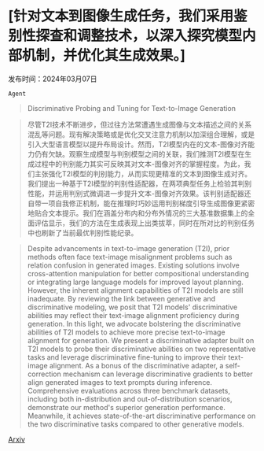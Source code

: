 # [针对文本到图像生成任务，我们采用鉴别性探查和调整技术，以深入探究模型内部机制，并优化其生成效果。]

发布时间：2024年03月07日

`Agent`

> Discriminative Probing and Tuning for Text-to-Image Generation

> 尽管T2I技术不断进步，但过往方法常遭遇生成图像与文本描述之间的关系混乱等问题。现有解决策略或是优化交叉注意力机制以加深组合理解，或是引入大型语言模型以提升布局设计。然而，T2I模型内在的文本-图像对齐能力仍有欠缺。观察生成模型与判别模型之间的关联，我们推测T2I模型在生成过程中的判别能力其实可反映其对文本-图像对齐的掌握程度。为此，我们主张强化T2I模型的判别能力，从而实现更精准的文本到图像生成对齐。我们提出一种基于T2I模型的判别性适配器，在两项典型任务上检验其判别性能，并运用判别式微调进一步提升文本-图像对齐效果。该判别适配器还自带一项自我修正机制，能在推理时巧妙运用判别梯度引导生成图像更紧密地贴合文本提示。我们在涵盖分布内和分布外情况的三大基准数据集上的全面评估显示，我们的方法在生成表现上出类拔萃，同时在所对比的判别任务中也刷新了当前最优判别性能纪录。

> Despite advancements in text-to-image generation (T2I), prior methods often face text-image misalignment problems such as relation confusion in generated images. Existing solutions involve cross-attention manipulation for better compositional understanding or integrating large language models for improved layout planning. However, the inherent alignment capabilities of T2I models are still inadequate. By reviewing the link between generative and discriminative modeling, we posit that T2I models' discriminative abilities may reflect their text-image alignment proficiency during generation. In this light, we advocate bolstering the discriminative abilities of T2I models to achieve more precise text-to-image alignment for generation. We present a discriminative adapter built on T2I models to probe their discriminative abilities on two representative tasks and leverage discriminative fine-tuning to improve their text-image alignment. As a bonus of the discriminative adapter, a self-correction mechanism can leverage discriminative gradients to better align generated images to text prompts during inference. Comprehensive evaluations across three benchmark datasets, including both in-distribution and out-of-distribution scenarios, demonstrate our method's superior generation performance. Meanwhile, it achieves state-of-the-art discriminative performance on the two discriminative tasks compared to other generative models.

[Arxiv](https://arxiv.org/abs/2403.04321)